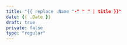 ```yaml
---
title: "{{ replace .Name "-" " " | title }}"
date: {{ .Date }}
draft: true
private: false
type: "regular"
---
```


